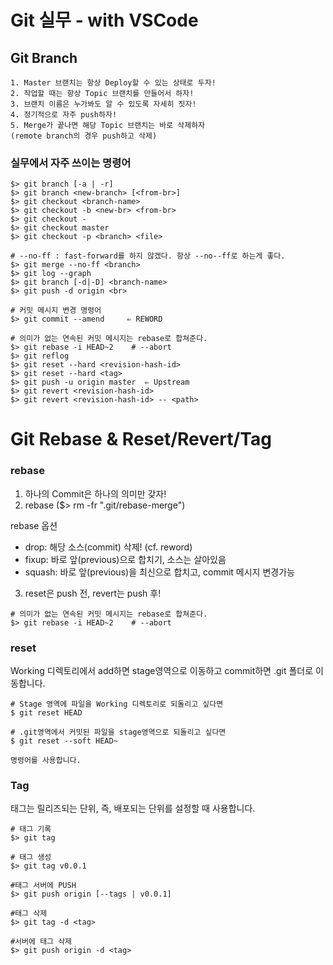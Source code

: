 # Git 실무 - with VSCode

## Git Branch 
	1. Master 브랜치는 항상 Deploy할 수 있는 상태로 두자!
	2. 작업할 때는 항상 Topic 브랜치를 만들어서 하자!
	3. 브랜치 이름은 누가봐도 알 수 있도록 자세히 짓자!
	4. 정기적으로 자주 push하자!
	5. Merge가 끝나면 해당 Topic 브랜치는 바로 삭제하자
	(remote branch의 경우 push하고 삭제)
	
	
### 실무에서 자주 쓰이는 명령어
```
$> git branch [-a | -r]
$> git branch <new-branch> [<from-br>]
$> git checkout <branch-name>
$> git checkout -b <new-br> <from-br>
$> git checkout -
$> git checkout master
$> git checkout -p <branch> <file>

# --no-ff : fast-forward를 하지 않겠다. 항상 --no--ff로 하는게 좋다.
$> git merge --no-ff <branch>
$> git log --graph
$> git branch [-d|-D] <branch-name>
$> git push -d origin <br>

# 커밋 메시지 변경 명령어
$> git commit --amend     ⇐ REWORD

# 의미가 없는 연속된 커밋 메시지는 rebase로 합쳐준다. 
$> git rebase -i HEAD~2    # --abort
$> git reflog
$> git reset --hard <revision-hash-id>
$> git reset --hard <tag>
$> git push -u origin master  ⇐ Upstream
$> git revert <revision-hash-id>
$> git revert <revision-hash-id> -- <path>
```


# Git Rebase & Reset/Revert/Tag

### rebase
1. 하나의 Commit은 하나의 의미만 갖자!
2. rebase  ($> rm -fr ".git/rebase-merge")

rebase 옵션
-  drop: 해당 소스(commit) 삭제!  (cf. reword)
-  fixup: 바로 앞(previous)으로 합치기, 소스는 살아있음
-  squash: 바로 앞(previous)을 최신으로 합치고,  commit 메시지 변경가능

3. reset은 push 전, revert는 push 후!

```
# 의미가 없는 연속된 커밋 메시지는 rebase로 합쳐준다. 
$> git rebase -i HEAD~2    # --abort
```

### reset
Working 디렉토리에서 add하면 stage영역으로 이동하고 commit하면 .git 폴더로 이동합니다.
```
# Stage 영역에 파일을 Working 디렉토리로 되돌리고 싶다면
$ git reset HEAD

# .git영역에서 커밋된 파일을 stage영역으로 되돌리고 싶다면 
$ git reset --soft HEAD~

명령어를 사용합니다.

```
### Tag
태그는 릴리즈되는 단위, 즉, 배포되는 단위를 설정할 때 사용합니다.
```
# 태그 기록
$> git tag

# 태그 생성
$> git tag v0.0.1

#태그 서버에 PUSH
$> git push origin [--tags | v0.0.1]

#태그 삭제
$> git tag -d <tag>

#서버에 태그 삭제
$> git push origin -d <tag>
```



